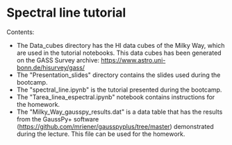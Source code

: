 # Spectral line tutorial

Contents:
- The Data_cubes directory has the HI data cubes of the Milky Way, which are used in the tutorial notebooks. This data cubes has been generated on the GASS Survey archive: https://www.astro.uni-bonn.de/hisurvey/gass/ 
- The "Presentation_slides" directory contains the slides used during the bootcamp.
- The "spectral_line.ipynb" is the tutorial presented during the bootcamp.
- The "Tarea_linea_espectral.ipynb" notebook contains instructions for the homework.
- The "Milky_Way_gausspy_results.dat" is a data table that has the results from the GaussPy+ software (https://github.com/mriener/gausspyplus/tree/master) demonstrated during the lecture. This file can be used for the homework. 
